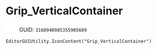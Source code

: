 # Grip_VerticalContainer
![](/img/Grip_VerticalContainer.png)
GUID: `3168940985355905689`
```
EditorGUIUtility.IconContent("Grip_VerticalContainer")
```
